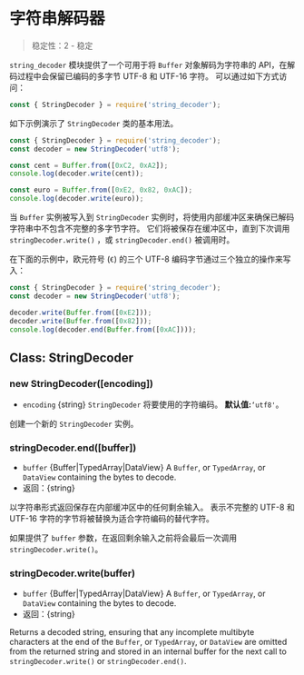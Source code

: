 # 字符串解码器

<!--introduced_in=v0.10.0-->

> 稳定性：2 - 稳定

`string_decoder` 模块提供了一个可用于将 `Buffer` 对象解码为字符串的 API，在解码过程中会保留已编码的多字节 UTF-8 和 UTF-16 字符。 可以通过如下方式访问：

```js
const { StringDecoder } = require('string_decoder');
```

如下示例演示了 `StringDecoder` 类的基本用法。

```js
const { StringDecoder } = require('string_decoder');
const decoder = new StringDecoder('utf8');

const cent = Buffer.from([0xC2, 0xA2]);
console.log(decoder.write(cent));

const euro = Buffer.from([0xE2, 0x82, 0xAC]);
console.log(decoder.write(euro));
```

当 `Buffer` 实例被写入到 `StringDecoder` 实例时，将使用内部缓冲区来确保已解码字符串中不包含不完整的多字节字符。 它们将被保存在缓冲区中，直到下次调用 `stringDecoder.write()` ，或 `stringDecoder.end()` 被调用时。

在下面的示例中，欧元符号 (`€`) 的三个 UTF-8 编码字节通过三个独立的操作来写入：

```js
const { StringDecoder } = require('string_decoder');
const decoder = new StringDecoder('utf8');

decoder.write(Buffer.from([0xE2]));
decoder.write(Buffer.from([0x82]));
console.log(decoder.end(Buffer.from([0xAC])));
```

## Class: StringDecoder

### new StringDecoder([encoding])
<!-- YAML
added: v0.1.99
-->

* `encoding` {string} `StringDecoder` 将要使用的字符编码。 **默认值:**`‘utf8'`。

创建一个新的 `StringDecoder` 实例。

### stringDecoder.end([buffer])
<!-- YAML
added: v0.9.3
-->

* `buffer` {Buffer|TypedArray|DataView} A `Buffer`, or `TypedArray`, or `DataView` containing the bytes to decode.
* 返回：{string}

以字符串形式返回保存在内部缓冲区中的任何剩余输入。 表示不完整的 UTF-8 和 UTF-16 字符的字节将被替换为适合字符编码的替代字符。

如果提供了 `buffer` 参数，在返回剩余输入之前将会最后一次调用 `stringDecoder.write()`。

### stringDecoder.write(buffer)
<!-- YAML
added: v0.1.99
changes:
  - version: v8.0.0
    pr-url: https://github.com/nodejs/node/pull/9618
    description: Each invalid character is now replaced by a single replacement
                 character instead of one for each individual byte.
-->

* `buffer` {Buffer|TypedArray|DataView} A `Buffer`, or `TypedArray`, or `DataView` containing the bytes to decode.
* 返回：{string}

Returns a decoded string, ensuring that any incomplete multibyte characters at the end of the `Buffer`, or `TypedArray`, or `DataView` are omitted from the returned string and stored in an internal buffer for the next call to `stringDecoder.write()` or `stringDecoder.end()`.

